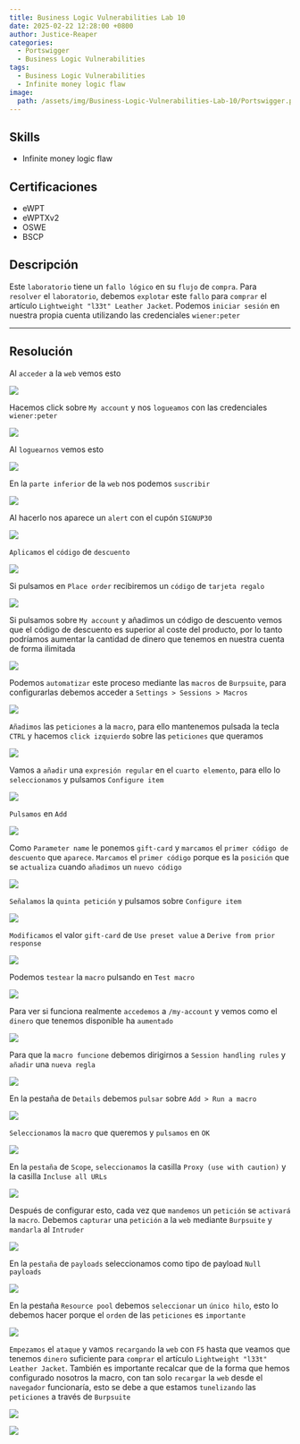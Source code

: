 ```yaml
---
title: Business Logic Vulnerabilities Lab 10
date: 2025-02-22 12:28:00 +0800
author: Justice-Reaper
categories:
  - Portswigger
  - Business Logic Vulnerabilities
tags:
  - Business Logic Vulnerabilities
  - Infinite money logic flaw
image:
  path: /assets/img/Business-Logic-Vulnerabilities-Lab-10/Portswigger.png
---
```


## Skills

- Infinite money logic flaw

## Certificaciones

- eWPT
- eWPTXv2
- OSWE
- BSCP
  
## Descripción

Este `laboratorio` tiene un `fallo lógico` en su `flujo` de `compra`. Para `resolver` el `laboratorio`, debemos `explotar` este `fallo` para `comprar` el artículo `Lightweight "l33t" Leather Jacket`. Podemos `iniciar sesión` en nuestra propia cuenta utilizando las credenciales `wiener:peter`

---
## Resolución

Al `acceder` a la `web` vemos esto

![](/assets/img/Business-Logic-Vulnerabilities-Lab-10/image_1.png)

Hacemos click sobre `My account` y nos `logueamos` con las credenciales `wiener:peter`

![](/assets/img/Business-Logic-Vulnerabilities-Lab-10/image_2.png)

Al `loguearnos` vemos esto

![](/assets/img/Business-Logic-Vulnerabilities-Lab-10/image_3.png)

En la `parte inferior` de la `web` nos podemos `suscribir`

![](/assets/img/Business-Logic-Vulnerabilities-Lab-10/image_4.png)

Al hacerlo nos aparece un `alert` con el cupón `SIGNUP30`

![](/assets/img/Business-Logic-Vulnerabilities-Lab-10/image_5.png)

`Aplicamos` el `código` de `descuento`

![](/assets/img/Business-Logic-Vulnerabilities-Lab-10/image_6.png)

Si pulsamos en `Place order` recibiremos un `código` de `tarjeta regalo`

![](/assets/img/Business-Logic-Vulnerabilities-Lab-10/image_7.png)

Si pulsamos sobre `My account` y añadimos un código de descuento vemos que el código de descuento es superior al coste del producto, por lo tanto podríamos aumentar la cantidad de dinero que tenemos en nuestra cuenta de forma ilimitada

![](/assets/img/Business-Logic-Vulnerabilities-Lab-10/image_8.png)

Podemos `automatizar` este proceso mediante las `macros` de `Burpsuite`, para configurarlas debemos acceder a `Settings > Sessions > Macros`

![](/assets/img/Business-Logic-Vulnerabilities-Lab-10/image_9.png)

`Añadimos` las `peticiones` a la `macro`, para ello mantenemos pulsada la tecla `CTRL` y hacemos `click izquierdo` sobre las `peticiones` que queramos

![](/assets/img/Business-Logic-Vulnerabilities-Lab-10/image_10.png)

Vamos a `añadir` una `expresión regular` en el `cuarto elemento`, para ello lo `seleccionamos` y pulsamos `Configure item`

![](/assets/img/Business-Logic-Vulnerabilities-Lab-10/image_11.png)

`Pulsamos` en `Add`

![](/assets/img/Business-Logic-Vulnerabilities-Lab-10/image_12.png)

Como `Parameter name` le ponemos `gift-card` y `marcamos` el `primer código de descuento` que `aparece`. `Marcamos` el `primer código` porque es la `posición` que se `actualiza` cuando `añadimos` un `nuevo código`

![](/assets/img/Business-Logic-Vulnerabilities-Lab-10/image_13.png)

`Señalamos` la `quinta petición` y pulsamos sobre `Configure item`

![](/assets/img/Business-Logic-Vulnerabilities-Lab-10/image_14.png)

`Modificamos` el valor `gift-card` de `Use preset value` a `Derive from prior response`

![](/assets/img/Business-Logic-Vulnerabilities-Lab-10/image_15.png)

Podemos `testear` la `macro` pulsando en `Test macro`

![](/assets/img/Business-Logic-Vulnerabilities-Lab-10/image_16.png)

Para ver si funciona realmente `accedemos` a `/my-account` y vemos como el `dinero` que tenemos disponible ha `aumentado`

![](/assets/img/Business-Logic-Vulnerabilities-Lab-10/image_17.png)

Para que la `macro funcione` debemos dirigirnos a `Session handling rules` y `añadir` una `nueva regla`

![](/assets/img/Business-Logic-Vulnerabilities-Lab-10/image_18.png)

En la pestaña de `Details` debemos `pulsar` sobre `Add > Run a macro`

![](/assets/img/Business-Logic-Vulnerabilities-Lab-10/image_19.png)

`Seleccionamos` la `macro` que queremos y `pulsamos` en `OK`

![](/assets/img/Business-Logic-Vulnerabilities-Lab-10/image_20.png)

En la `pestaña` de `Scope`, `seleccionamos` la casilla `Proxy (use with caution)` y la casilla `Incluse all URLs`

![](/assets/img/Business-Logic-Vulnerabilities-Lab-10/image_21.png)

Después de configurar esto, cada vez que `mandemos` un `petición` se `activará` la `macro`. Debemos `capturar` una `petición` a la `web` mediante `Burpsuite` y `mandarla` al `Intruder`

![](/assets/img/Business-Logic-Vulnerabilities-Lab-10/image_22.png)

En la `pestaña` de `payloads` seleccionamos como tipo de payload `Null payloads`

![](/assets/img/Business-Logic-Vulnerabilities-Lab-10/image_23.png)

En la pestaña `Resource pool` debemos `seleccionar` un `único hilo`, esto lo debemos hacer porque el `orden` de las `peticiones` es `importante`

![](/assets/img/Business-Logic-Vulnerabilities-Lab-10/image_24.png)

`Empezamos` el `ataque` y vamos `recargando` la `web` con `F5` hasta que veamos que tenemos `dinero` suficiente para `comprar` el artículo `Lightweight "l33t" Leather Jacket`. También es importante recalcar que de la forma que hemos configurado nosotros la macro, con tan solo `recargar` la `web` desde el `navegador` funcionaría, esto se debe a que estamos `tunelizando` las `peticiones` a través de `Burpsuite`

![](/assets/img/Business-Logic-Vulnerabilities-Lab-10/image_25.png)

![](/assets/img/Business-Logic-Vulnerabilities-Lab-10/image_26.png)
